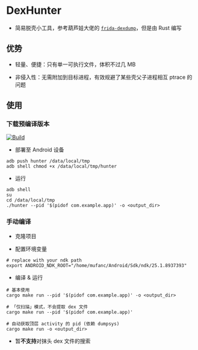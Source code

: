 # DexHunter

* 简易脱壳小工具，参考葫芦娃大佬的 [`frida-dexdump`](https://github.com/hluwa/frida-dexdump)，但是由 Rust 编写

## 优势

* 轻量、便捷：只有单一可执行文件，体积不过几 MB

* 非侵入性：无需附加到目标进程，有效规避了某些壳父子进程相互 ptrace 的问题

## 使用

### 下载预编译版本
[![Build](https://img.shields.io/github/actions/workflow/status/Mufanc/DexHunter/build.yml?branch=master&label=build)](https://github.com/Mufanc/DexHunter/actions)

* 部署至 Android 设备

```shell
adb push hunter /data/local/tmp
adb shell chmod +x /data/local/tmp/hunter
```

* 运行

```shell
adb shell
su 
cd /data/local/tmp
./hunter --pid '$(pidof com.example.app)' -o <output_dir>
```

### 手动编译

* 克隆项目

* 配置环境变量

```shell
# replace with your ndk path
export ANDROID_NDK_ROOT="/home/mufanc/Android/Sdk/ndk/25.1.8937393"
```

* 编译 & 运行

```shell
# 基本使用
cargo make run --pid '$(pidof com.example.app)' -o <output_dir>

# 「仅扫描」模式，不会提取 dex 文件
cargo make run --pid '$(pidof com.example.app)' 

# 自动获取顶层 activity 的 pid (依赖 dumpsys)
cargo make run -o <output_dir> 
```

* 暂**不支持**对抹头 dex 文件的搜索
